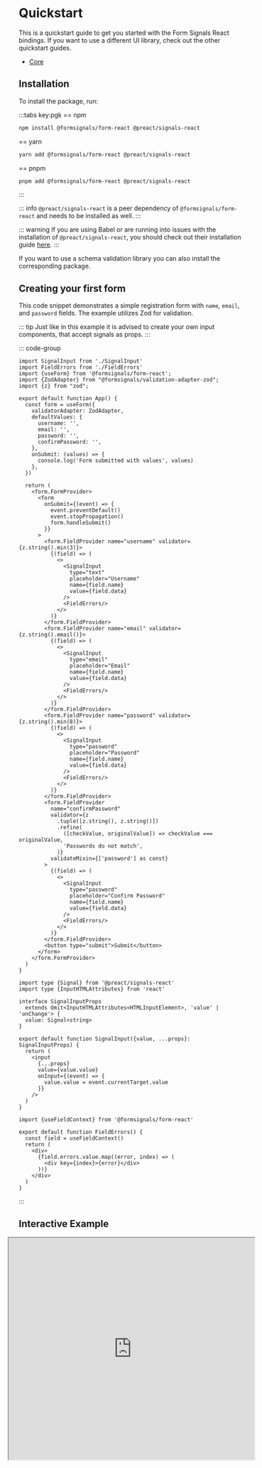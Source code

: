 # Quickstart

This is a quickstart guide to get you started with the Form Signals React bindings.
If you want to use a different UI library, check out the other quickstart guides.

- [Core](/guide/quickstart)

## Installation

To install the package, run:

:::tabs key:pgk
== npm

```bash
npm install @formsignals/form-react @preact/signals-react
```

== yarn

```bash
yarn add @formsignals/form-react @preact/signals-react
```

== pnpm

```bash
pnpm add @formsignals/form-react @preact/signals-react
```

:::

::: info
`@preact/signals-react` is a peer dependency of `@formsignals/form-react` and needs to be installed as well.
:::

::: warning
If you are using Babel or are running into issues with the installation of `@preact/signals-react`, you should check out
their installation guide [here](https://github.com/preactjs/signals/blob/main/packages/react/README.md).
:::

If you want to use a schema validation library you can also install the corresponding package.

<!--@include: ./quickstart-validation-libs.md-->

## Creating your first form

This code snippet demonstrates a simple registration form with `name`, `email`, and `password` fields. The example utilizes Zod for validation.

::: tip
Just like in this example it is advised to create your own input components, that accept signals as props.
:::

::: code-group

```tsx [login_form.tsx]
import SignalInput from './SignalInput'
import FieldErrors from './FieldErrors'
import {useForm} from '@formsignals/form-react';
import {ZodAdapter} from "@formsignals/validation-adapter-zod";
import {z} from "zod";

export default function App() {
  const form = useForm({
    validatorAdapter: ZodAdapter,
    defaultValues: {
      username: '',
      email: '',
      password: '',
      confirmPassword: '',
    },
    onSubmit: (values) => {
      console.log('Form submitted with values', values)
    },
  })

  return (
    <form.FormProvider>
      <form
        onSubmit={(event) => {
          event.preventDefault()
          event.stopPropagation()
          form.handleSubmit()
        }}
      >
        <form.FieldProvider name="username" validator={z.string().min(3)}>
          {(field) => (
            <>
              <SignalInput
                type="text"
                placeholder="Username"
                name={field.name}
                value={field.data}
              />
              <FieldErrors/>
            </>
          )}
        </form.FieldProvider>
        <form.FieldProvider name="email" validator={z.string().email()}>
          {(field) => (
            <>
              <SignalInput
                type="email"
                placeholder="Email"
                name={field.name}
                value={field.data}
              />
              <FieldErrors/>
            </>
          )}
        </form.FieldProvider>
        <form.FieldProvider name="password" validator={z.string().min(8)}>
          {(field) => (
            <>
              <SignalInput
                type="password"
                placeholder="Password"
                name={field.name}
                value={field.data}
              />
              <FieldErrors/>
            </>
          )}
        </form.FieldProvider>
        <form.FieldProvider
          name="confirmPassword"
          validator={z
            .tuple([z.string(), z.string()])
            .refine(
              ([checkValue, originalValue]) => checkValue === originalValue,
              'Passwords do not match',
            )}
          validateMixin={['password'] as const}
        >
          {(field) => (
            <>
              <SignalInput
                type="password"
                placeholder="Confirm Password"
                name={field.name}
                value={field.data}
              />
              <FieldErrors/>
            </>
          )}
        </form.FieldProvider>
        <button type="submit">Submit</button>
      </form>
    </form.FormProvider>
  )
}
```

```tsx [FormInput.tsx]
import type {Signal} from '@preact/signals-react'
import type {InputHTMLAttributes} from 'react'

interface SignalInputProps
  extends Omit<InputHTMLAttributes<HTMLInputElement>, 'value' | 'onChange'> {
  value: Signal<string>
}

export default function SignalInput({value, ...props}: SignalInputProps) {
  return (
    <input
      {...props}
      value={value.value}
      onInput={(event) => {
        value.value = event.currentTarget.value
      }}
    />
  )
}
```

```tsx [FieldErrors.tsx]
import {useFieldContext} from '@formsignals/form-react'

export default function FieldErrors() {
  const field = useFieldContext()
  return (
    <div>
      {field.errors.value.map((error, index) => (
        <div key={index}>{error}</div>
      ))}
    </div>
  )
}
```

:::

## Interactive Example

<iframe width="110%" style="margin-left: -5%;" height="500px" src="https://stackblitz.com/fork/github/gutentag2012/form-signals/tree/main/examples/react/simple-form-signals?startScript=example&title=Form%20Signals%20&#124;%20Simple%20Example&file=src%2FApp.tsx&embed=1&ctl=1&hidedevtools=1&terminalHeight=0&hideNavigation=1"></iframe>

